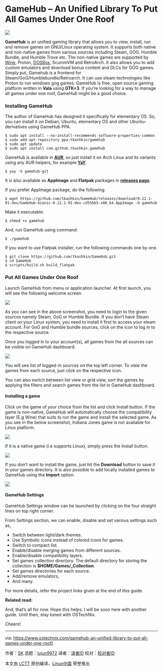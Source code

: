 [#]: collector: (lujun9972)
[#]: translator: ( )
[#]: reviewer: ( )
[#]: publisher: ( )
[#]: url: ( )
[#]: subject: (GameHub – An Unified Library To Put All Games Under One Roof)
[#]: via: (https://www.ostechnix.com/gamehub-an-unified-library-to-put-all-games-under-one-roof/)
[#]: author: (SK https://www.ostechnix.com/author/sk/)

GameHub – An Unified Library To Put All Games Under One Roof
======

![](https://www.ostechnix.com/wp-content/uploads/2019/01/gamehub-720x340.png)

**GameHub** is an unified gaming library that allows you to view, install, run and remove games on GNU/Linux operating system. It supports both native and non-native games from various sources including Steam, GOG, Humble Bundle, and Humble Trove etc. The non-native games are supported by [Wine][1], Proton, [DOSBox][2], ScummVM and RetroArch. It also allows you to add custom emulators and download bonus content and DLCs for GOG games. Simply put, Gamehub is a frontend for Steam/GoG/Humblebundle/Retroarch. It can use steam technologies like Proton to run windows gog games. GameHub is free, open source gaming platform written in **Vala** using **GTK+3**. If you’re looking for a way to manage all games under one roof, GameHub might be a good choice.

### Installing GameHub

The author of GameHub has designed it specifically for elementary OS. So, you can install it on Debian, Ubuntu, elementary OS and other Ubuntu-derivatives using GameHub PPA.

```
$ sudo apt install --no-install-recommends software-properties-common
$ sudo add-apt-repository ppa:tkashkin/gamehub
$ sudo apt update
$ sudo apt install com.github.tkashkin.gamehub
```

GameHub is available in [**AUR**][3], so just install it on Arch Linux and its variants using any AUR helpers, for example [**YaY**][4].

```
$ yay -S gamehub-git
```

It is also available as **AppImage** and **Flatpak** packages in [**releases page**][5].

If you prefer AppImage package, do the following:

```
$ wget https://github.com/tkashkin/GameHub/releases/download/0.12.1-91-dev/GameHub-bionic-0.12.1-91-dev-cd55bb5-x86_64.AppImage -O gamehub
```

Make it executable:

```
$ chmod +x gamehub
```

And, run GameHub using command:

```
$ ./gamehub
```

If you want to use Flatpak installer, run the following commands one by one.

```
$ git clone https://github.com/tkashkin/GameHub.git
$ cd GameHub
$ scripts/build.sh build_flatpak
```

### Put All Games Under One Roof

Launch GameHub from menu or application launcher. At first launch, you will see the following welcome screen.

![](https://www.ostechnix.com/wp-content/uploads/2019/01/gamehub1.png)

As you can see in the above screenshot, you need to login to the given sources namely Steam, GoG or Humble Bundle. If you don’t have Steam client on your Linux system, you need to install it first to access your steam account. For GoG and Humble bundle sources, click on the icon to log in to the respective source.

Once you logged in to your account(s), all games from the all sources can be visible on GameHub dashboard.

![](https://www.ostechnix.com/wp-content/uploads/2019/01/gamehub2.png)

You will see list of logged-in sources on the top left corner. To view the games from each source, just click on the respective icon.

You can also switch between list view or grid view, sort the games by applying the filters and search games from the list in GameHub dashboard.

#### Installing a game

Click on the game of your choice from the list and click Install button. If the game is non-native, GameHub will automatically choose the compatibility layer (E.g Wine) that suits to run the game and install the selected game. As you see in the below screenshot, Indiana Jones game is not available for Linux platform.

![](https://www.ostechnix.com/wp-content/uploads/2019/01/gamehub3-1.png)

If it is a native game (i.e supports Linux), simply press the Install button.

![][7]

If you don’t want to install the game, just hit the **Download** button to save it in your games directory. It is also possible to add locally installed games to GameHub using the **Import** option.

![](https://www.ostechnix.com/wp-content/uploads/2019/01/gamehub5.png)

#### GameHub Settings

GameHub Settings window can be launched by clicking on the four straight lines on top right corner.

From Settings section, we can enable, disable and set various settings such as,

  * Switch between light/dark themes.
  * Use Symbolic icons instead of colored icons for games.
  * Switch to compact list.
  * Enable/disable merging games from different sources.
  * Enable/disable compatibility layers.
  * Set games collection directory. The default directory for storing the collection is **$HOME/Games/_Collection**.
  * Set games directories for each source.
  * Add/remove emulators,
  * And many.



For more details, refer the project links given at the end of this guide.

**Related read:**

And, that’s all for now. Hope this helps. I will be soon here with another guide. Until then, stay tuned with OSTechNix.

Cheers!



--------------------------------------------------------------------------------

via: https://www.ostechnix.com/gamehub-an-unified-library-to-put-all-games-under-one-roof/

作者：[SK][a]
选题：[lujun9972][b]
译者：[译者ID](https://github.com/译者ID)
校对：[校对者ID](https://github.com/校对者ID)

本文由 [LCTT](https://github.com/LCTT/TranslateProject) 原创编译，[Linux中国](https://linux.cn/) 荣誉推出

[a]: https://www.ostechnix.com/author/sk/
[b]: https://github.com/lujun9972
[1]: https://www.ostechnix.com/run-windows-games-softwares-ubuntu-16-04/
[2]: https://www.ostechnix.com/how-to-run-ms-dos-games-and-programs-in-linux/
[3]: https://aur.archlinux.org/packages/gamehub-git/
[4]: https://www.ostechnix.com/yay-found-yet-another-reliable-aur-helper/
[5]: https://github.com/tkashkin/GameHub/releases
[6]: data:image/gif;base64,R0lGODlhAQABAIAAAAAAAP///yH5BAEAAAAALAAAAAABAAEAAAIBRAA7
[7]: http://www.ostechnix.com/wp-content/uploads/2019/01/gamehub4.png
